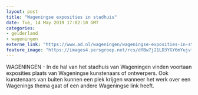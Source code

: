 ```yaml
---
layout: post
title: "Wageningse exposities in stadhuis"
date: Tue, 14 May 2019 17:02:10 GMT
categories: 
- gelderland 
- wageningen 
externe_link: "https://www.ad.nl/wageningen/wageningse-exposities-in-stadhuis~a9d85bb8/"
feature_image: "https://images4.persgroep.net/rcs/dfBw7j21LD3YGY6mYujvfEp525c/diocontent/148356274/_fitwidth/400/?appId=21791a8992982cd8da851550a453bd7f&quality=0.7"
---
```


WAGENINGEN - In de hal van het stadhuis van Wageningen vinden voortaan exposities plaats van Wageningse kunstenaars of ontwerpers. Ook kunstenaars van buiten kunnen een plek krijgen wanneer het werk over een Wagenings thema gaat of een andere Wageningse link heeft.
